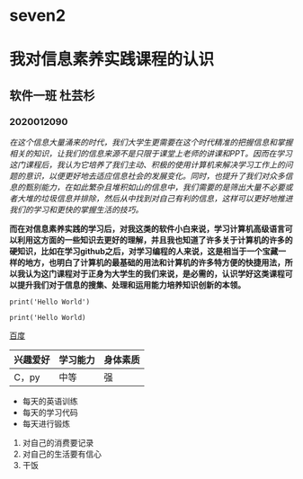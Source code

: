 # seven2

# 我对信息素养实践课程的认识

## 软件一班  杜芸杉

### 2020012090

*在这个信息大量涌来的时代，我们大学生更需要在这个时代精准的把握信息和掌握相关的知识，让我们的信息来源不是只限于课堂上老师的讲课和PPT。因而在学习这门课程后，我认为它培养了我们主动、积极的使用计算机来解决学习工作上的问题的意识，以便更好地去适应信息社会的发展变化。同时，也提升了我们对众多信息的甄别能力，在如此繁杂且堆积如山的信息中，我们需要的是筛出大量不必要或者大堆的垃圾信息并排除，然后从中找到对自己有利的信息，这样可以更好地推进我们的学习和更快的掌握生活的技巧。*

**而在对信息素养实践的学习后，对我这类的软件小白来说，学习计算机高级语言可以利用这方面的一些知识去更好的理解，并且我也知道了许多关于计算机的许多的硬知识，比如在学习github之后，对学习编程的人来说，这是相当于一个宝藏一样的地方，也明白了计算机的最基础的用法和计算机的许多特方便的快捷用法，所以我认为这门课程对于正身为大学生的我们来说，是必需的，认识学好这类课程可以提升我们对于信息的搜集、处理和运用能力培养知识创新的本领。**

`print('Hello World')`

```
print('Hello World)
```

[百度](https://www.baidu.com/)

| 兴趣爱好 | 学习能力 | 身体素质 |
| -------- | -------- | -------- |
| C，py    | 中等     | 强       |

- 每天的英语训练
- 每天的学习代码
- 每天进行锻炼

1. 对自己的消费要记录
2. 对自己的生活要有信心
3. 干饭

